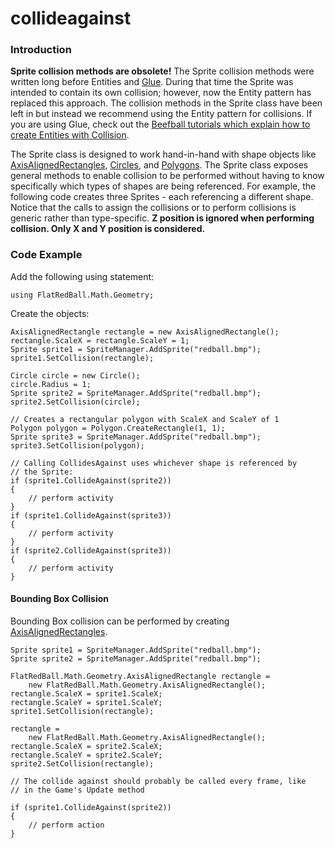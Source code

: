 # collideagainst

### Introduction

**Sprite collision methods are obsolete!** The Sprite collision methods were written long before Entities and [Glue](../../../../frb/docs/index.php). During that time the Sprite was intended to contain its own collision; however, now the Entity pattern has replaced this approach. The collision methods in the Sprite class have been left in but instead we recommend using the Entity pattern for collisions. If you are using Glue, check out the [Beefball tutorials which explain how to create Entities with Collision](../../../../frb/docs/index.php).

The Sprite class is designed to work hand-in-hand with shape objects like [AxisAlignedRectangles](../../../../frb/docs/index.php), [Circles](../../../../frb/docs/index.php), and [Polygons](../../../../frb/docs/index.php). The Sprite class exposes general methods to enable collision to be performed without having to know specifically which types of shapes are being referenced. For example, the following code creates three Sprites - each referencing a different shape. Notice that the calls to assign the collisions or to perform collisions is generic rather than type-specific. **Z position is ignored when performing collision. Only X and Y position is considered.**

### Code Example

Add the following using statement:

```
using FlatRedBall.Math.Geometry;
```

Create the objects:

```
AxisAlignedRectangle rectangle = new AxisAlignedRectangle();
rectangle.ScaleX = rectangle.ScaleY = 1;
Sprite sprite1 = SpriteManager.AddSprite("redball.bmp");
sprite1.SetCollision(rectangle);

Circle circle = new Circle();
circle.Radius = 1;
Sprite sprite2 = SpriteManager.AddSprite("redball.bmp");
sprite2.SetCollision(circle);

// Creates a rectangular polygon with ScaleX and ScaleY of 1
Polygon polygon = Polygon.CreateRectangle(1, 1);
Sprite sprite3 = SpriteManager.AddSprite("redball.bmp");
sprite3.SetCollision(polygon);

// Calling CollidesAgainst uses whichever shape is referenced by
// the Sprite:
if (sprite1.CollideAgainst(sprite2))
{
    // perform activity
}
if (sprite1.CollideAgainst(sprite3))
{
    // perform activity
}
if (sprite2.CollideAgainst(sprite3))
{
    // perform activity
}
```

#### Bounding Box Collision

Bounding Box collision can be performed by creating [AxisAlignedRectangles](../../../../frb/docs/index.php).

```
Sprite sprite1 = SpriteManager.AddSprite("redball.bmp");
Sprite sprite2 = SpriteManager.AddSprite("redball.bmp");

FlatRedBall.Math.Geometry.AxisAlignedRectangle rectangle = 
    new FlatRedBall.Math.Geometry.AxisAlignedRectangle();
rectangle.ScaleX = sprite1.ScaleX;
rectangle.ScaleY = sprite1.ScaleY;
sprite1.SetCollision(rectangle);

rectangle =
    new FlatRedBall.Math.Geometry.AxisAlignedRectangle();
rectangle.ScaleX = sprite2.ScaleX;
rectangle.ScaleY = sprite2.ScaleY;
sprite2.SetCollision(rectangle);

// The collide against should probably be called every frame, like
// in the Game's Update method

if (sprite1.CollideAgainst(sprite2))
{
    // perform action
}
```
